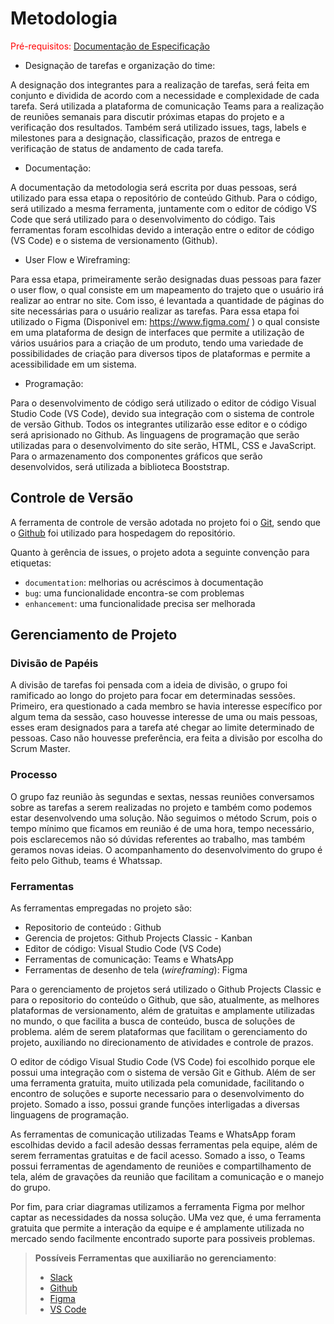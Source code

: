 
# Metodologia

<span style="color:red">Pré-requisitos: <a href="2-Especificação do Projeto.md"> Documentação de Especificação</a></span>

- Designação de tarefas e organização do time: 
 
 A designação dos integrantes para a realização de tarefas, será feita em conjunto e dividida de acordo com a necessidade e complexidade de cada tarefa. Será utilizada a plataforma de comunicação Teams para a realização de reuniões semanais para discutir próximas etapas do projeto e a verificação dos resultados. Também será utilizado issues, tags, labels e milestones para a designação, classificação, prazos de entrega e verificação de status de andamento de cada tarefa. 
- Documentação:  

 A documentação da metodologia será escrita por duas pessoas, será utilizado para essa etapa o repositório de conteúdo Github. Para o código, será utilizado a mesma ferramenta, juntamente com o editor de código VS Code que será utilizado para o desenvolvimento do código. Tais ferramentas foram escolhidas devido a interação entre o editor de código (VS Code) e o sistema de versionamento (Github).
- User Flow e Wireframing:  

Para essa etapa, primeiramente serão designadas duas pessoas para fazer o user flow, o qual consiste em um mapeamento do trajeto que o usuário irá realizar ao entrar no site. Com isso, é levantada a quantidade de páginas do site necessárias para o usuário realizar as tarefas. Para essa etapa foi utilizado o Figma (Disponivel em: https://www.figma.com/ ) o qual consiste em uma plataforma de design de interfaces que permite a utilização de vários usuários para a criação de um produto, tendo uma variedade de possibilidades de criação para diversos tipos de plataformas e permite a acessibilidade em um sistema. 
- Programação:
 
 Para o desenvolvimento de código será utilizado o editor de código Visual Studio Code (VS Code), devido sua integração com o sistema de controle de versão Github. Todos os integrantes utilizarão esse editor e o código será aprisionado no Github. As linguagens de programação que serão utilizadas para o desenvolvimento do site serão, HTML, CSS e JavaScript. Para o armazenamento dos componentes gráficos que serão desenvolvidos, será utilizada a biblioteca Booststrap.


## Controle de Versão

A ferramenta de controle de versão adotada no projeto foi o
[Git](https://git-scm.com/), sendo que o [Github](https://github.com)
foi utilizado para hospedagem do repositório.


Quanto à gerência de issues, o projeto adota a seguinte convenção para
etiquetas:

- `documentation`: melhorias ou acréscimos à documentação
- `bug`: uma funcionalidade encontra-se com problemas
- `enhancement`: uma funcionalidade precisa ser melhorada


## Gerenciamento de Projeto

### Divisão de Papéis

A divisão de tarefas foi pensada com a ideia de divisão, o grupo foi ramificado ao longo do projeto para focar em determinadas sessões. Primeiro, era questionado a cada membro se  havia interesse específico por algum tema da sessão, caso houvesse interesse de uma ou mais pessoas, esses eram designados para a tarefa até chegar ao limite determinado de pessoas. Caso não houvesse preferência, era feita a divisão por escolha do Scrum Master.



### Processo

O grupo faz reunião às segundas e sextas, nessas reuniões conversamos sobre as tarefas a serem realizadas no projeto e também como podemos estar desenvolvendo uma solução. Não seguimos o método Scrum, pois o tempo mínimo que ficamos em reunião é de uma hora, tempo necessário, pois esclarecemos não só dúvidas referentes ao trabalho, mas também geramos novas ideias. O acompanhamento do desenvolvimento do grupo é feito pelo Github, teams é Whatssap.

### Ferramentas

As ferramentas empregadas no projeto são:

- Repositorio de conteúdo : Github
- Gerencia de projetos: Github Projects Classic - Kanban
- Editor de código: Visual Studio Code (VS Code)
- Ferramentas de comunicação: Teams e WhatsApp
- Ferramentas de desenho de tela (_wireframing_): Figma

Para o gerenciamento de projetos será utilizado o Github Projects Classic e para o repositorio do conteúdo o Github, que são, atualmente, as melhores plataformas de versionamento, além de gratuitas e amplamente utilizadas no mundo, o que facilita a busca de conteúdo, busca de soluções de problema. além de serem plataformas que facilitam o gerenciamento do projeto, auxiliando no direcionamento de atividades e controle de prazos.

O editor de código Visual Studio Code (VS Code) foi escolhido porque ele possui uma integração com o
sistema de versão Git e Github. Além de ser uma ferramenta gratuita, muito utilizada pela comunidade, facilitando o encontro de soluções e suporte necessario para o desenvolvimento do projeto. Somado a isso, possui grande funções interligadas a diversas linguagens de programação. 

As ferramentas de comunicação utilizadas Teams e WhatsApp foram escolhidas devido a facil adesão dessas ferramentas pela equipe, além de serem ferramentas gratuitas e de facil acesso. Somado a isso, o Teams possui ferramentas de agendamento de reuniões e compartilhamento de tela, além de gravações da reunião que facilitam a comunicação e o manejo do grupo. 

Por fim, para criar diagramas utilizamos a ferramenta Figma por melhor captar as necessidades da nossa solução. UMa vez que, é uma ferramenta gratuita que permite a interação da equipe e é amplamente utilizada no mercado sendo facilmente encontrado suporte para possiveis problemas. 

 
> **Possíveis Ferramentas que auxiliarão no gerenciamento**: 
> - [Slack](https://slack.com/)
> - [Github](https://github.com/)
> - [Figma](https://www.figma.com/)
> - [VS Code](https://code.visualstudio.com/download)
